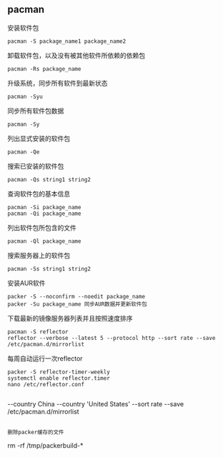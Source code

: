 ## pacman

安装软件包
```
pacman -S package_name1 package_name2
```

卸载软件包，以及没有被其他软件所依赖的依赖包
```
pacman -Rs package_name
```

升级系统，同步所有软件到最新状态
```
pacman -Syu
```

同步所有软件包数据
```
pacman -Sy
```

列出显式安装的软件包
```
pacman -Qe
```

搜索已安装的软件包
```
pacman -Qs string1 string2
```

查询软件包的基本信息
```
pacman -Si package_name
pacman -Qi package_name
```

列出软件包所包含的文件
```
pacman -Ql package_name
```

搜索服务器上的软件包
```
pacman -Ss string1 string2
```

安装AUR软件
```
packer -S --noconfirm --noedit package_name
packer -Su package_name 同步AUR数据并更新软件包
```

下载最新的镜像服务器列表并且按照速度排序
```
pacman -S reflector
reflector --verbose --latest 5 --protocol http --sort rate --save /etc/pacman.d/mirrorlist
```

每周自动运行一次reflector
```
packer -S reflector-timer-weekly
systemctl enable reflector.timer
nano /etc/reflector.conf
```
> ```
  --country China
  --country 'United States'
  --sort rate
  --save /etc/pacman.d/mirrorlist
  ```

删除packer缓存的文件
```
rm -rf /tmp/packerbuild-*
```
